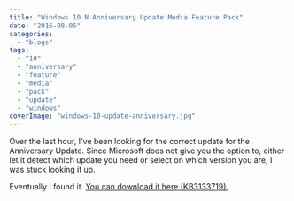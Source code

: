 ```yaml
---
title: "Windows 10 N Anniversary Update Media Feature Pack"
date: "2016-08-05"
categories: 
  - "blogs"
tags: 
  - "10"
  - "anniversary"
  - "feature"
  - "media"
  - "pack"
  - "update"
  - "windows"
coverImage: "windows-10-update-anniversary.jpg"
---
```


Over the last hour, I've been looking for the correct update for the Anniversary Update. Since Microsoft does not give you the option to, either let it detect which update you need or select on which version you are, I was stuck looking it up.

Eventually I found it. [You can download it here (KB3133719).](https://www.microsoft.com/en-us/download/details.aspx?id=53356)
